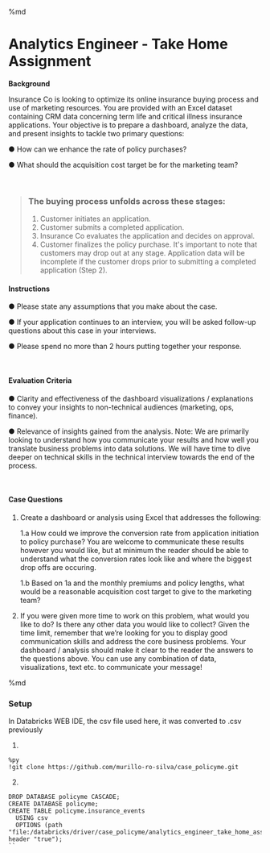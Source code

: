 %md

# Analytics Engineer - Take Home Assignment

**Background**

Insurance Co is looking to optimize its online insurance buying process and use of marketing resources. You are provided with an Excel dataset containing CRM data concerning term life and critical illness insurance applications. Your objective is to prepare a dashboard, analyze the data, and present insights to tackle two primary questions:

● How can we enhance the rate of policy purchases?

● What should the acquisition cost target be for the marketing team?

<br>

> ### The buying process unfolds across these stages:
>
> 1. Customer initiates an application.
> 2. Customer submits a completed application.
> 3. Insurance Co evaluates the application and decides on approval.
> 4. Customer finalizes the policy purchase.
It's important to note that customers may drop out at any stage. Application data will be incomplete if the customer drops prior to submitting a completed application (Step 2).

#### Instructions

● Please state any assumptions that you make about the case.

● If your application continues to an interview, you will be asked follow-up questions about
this case in your interviews.

● Please spend no more than 2 hours putting together your response.

<br>

#### Evaluation Criteria

● Clarity and effectiveness of the dashboard visualizations / explanations to convey your insights to non-technical audiences (marketing, ops, finance).

● Relevance of insights gained from the analysis.
Note: We are primarily looking to understand how you communicate your results and how well you translate business problems into data solutions. We will have time to dive deeper on technical skills in the technical interview towards the end of the process.

<br>

#### Case Questions

1. Create a dashboard or analysis using Excel that addresses the following:

    1.a How could we improve the conversion rate from application initiation to policy
    purchase? You are welcome to communicate these results however you would like, but at minimum the reader should be able to understand what the conversion rates look like and where the biggest drop offs are occuring.

    1.b Based on 1a and the monthly premiums and policy lengths, what would be a reasonable acquisition cost target to give to the marketing team?

2. If you were given more time to work on this problem, what would you like to do? Is there any other data you would like to collect?
Given the time limit, remember that we’re looking for you to display good communication skills and address the core business problems. Your dashboard / analysis should make it clear to the reader the answers to the questions above. You can use any combination of data, visualizations, text etc. to communicate your message!


%md
### Setup 

In Databricks WEB IDE, the csv file used here, it was converted to .csv previously

1.
```
%py
!git clone https://github.com/murillo-ro-silva/case_policyme.git
```

2.
```
DROP DATABASE policyme CASCADE;
CREATE DATABASE policyme;
CREATE TABLE policyme.insurance_events
  USING csv
  OPTIONS (path "file:/databricks/driver/case_policyme/analytics_engineer_take_home_assignment_v1.csv", header "true");
``
